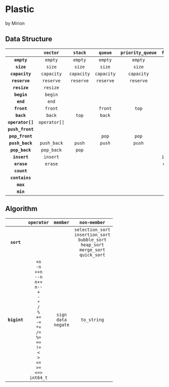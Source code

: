 # Plastic

by Mirion

## Data Structure

| | **`vector`** | **`stack`** | **`queue`** | **`priority_queue`** | **`forward_list`** | **`list`** | **`binary_search_tree`** | **`red_black_tree`** | **`avl_tree`** | **`b_tree`** | |
| :--: | :--: | :--: | :--: | :--: | :--: | :--: | :--: | :--: | :--: | :--: | :--: |
| **`empty`** | `empty` | `empty` | `empty` | `empty` | `empty` | `empty` | `empty` | `empty` | `empty` | | **`empty`** |
| **`size`** | `size` | `size` | `size` | `size` | | `size` | `size` | `size` | `size` | | **`size`** |
| **`capacity`** | `capacity` | `capacity` | `capacity` | `capacity` | | | | | | | **`capacity`** |
| **`reserve`** | `reserve` | `reserve` | `reserve` | `reserve` | | | | | | | **`reserve`** |
| **`resize`** | `resize` | | | | `resize` | `resize` | | | | | **`resize`** |
| **`begin`** | `begin` | | | | `begin` | `begin` | | | | | **`begin`** |
| **`end`** | `end` | | | | `end` | `end` | | | | | **`end`** |
| **`front`** | `front` | | `front` | `top` | `front` | `front` | | | | | **`front`** |
| **`back`** | `back` | `top` | `back` | | | `back` | | | | | **`back`** |
| **`operator[]`** | `operator[]` | | | | | | | | | | **`operator[]`** |
| **`push_front`** | | | | | `push_front` | `push_front` | | | | | **`push_front`** |
| **`pop_front`** | | | `pop` | `pop` | `pop_front` | `pop_front` | | | | | **`pop_front`** |
| **`push_back`** | `push_back` | `push` | `push` | `push` | | `push_back` | | | | | **`push_back`** |
| **`pop_back`** | `pop_back` | `pop` | | | | `pop_back` | | | | | **`pop_back`** |
| **`insert`** | `insert` | | | | `insert_after` | `insert` | `insert` | `insert` | `insert` | | **`insert`** |
| **`erase`** | `erase` | | | | `erase_after` | `erase` | `erase` | `erase` | `erase` | | **`erase`** |
| **`count`** | | | | | | | `count` | `count` | `count` | | **`count`** |
| **`contains`** | | | | | | | `contains` | `contains` | `contains` | | **`contains`** |
| **`max`** | | | | | | | `max` | `max` | `max` | | **`max`** |
| **`min`** | | | | | | | `min` | `min` | `min` | | **`min`** |

## Algorithm

| | `operator` | `member` | `non-member` |
| :--: | :--: | :--: | :--: |
| **`sort`** | | |`selection_sort`<br>`insertion_sort`<br>`bubble_sort`<br>`heap_sort`<br>`merge_sort`<br>`quick_sort` |
| **`bigint`** | `+n`<br>`-n`<br>`++n`<br>`--n`<br>`n++`<br>`n--`<br>`+`<br>`-`<br>`*`<br>`/`<br>`%`<br>`+=`<br>`-=`<br>`*=`<br>`/=`<br>`%=`<br>`==`<br>`!=`<br>`<`<br>`>`<br>`<=`<br>`>=`<br>`<=>`<br>`int64_t` | `sign`<br>`data`<br>`negate` | `to_string` |